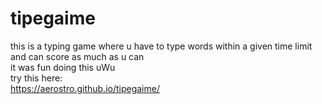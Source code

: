 # tipegaime
this is a typing game where u have to type words within a given time limit and can score as much as u can\
it was fun doing this uWu\
try this here:\
https://aerostro.github.io/tipegaime/
